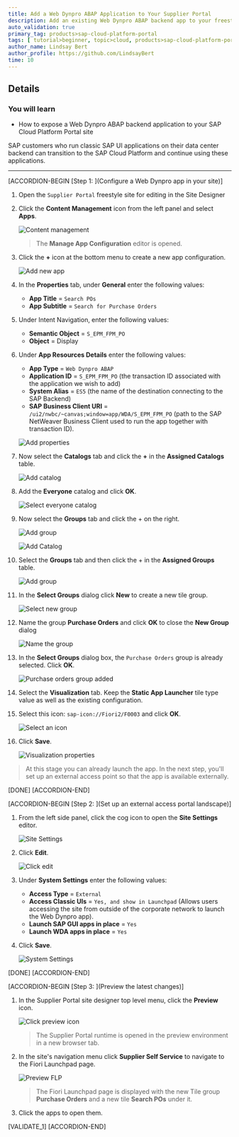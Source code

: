 ```yaml
---
title: Add a Web Dynpro ABAP Application to Your Supplier Portal
description: Add an existing Web Dynpro ABAP backend app to your freestyle Portal site.
auto_validation: true
primary_tag: products>sap-cloud-platform-portal
tags: [ tutorial>beginner, topic>cloud, products>sap-cloud-platform-portal ]
author_name: Lindsay Bert
author_profile: https://github.com/LindsayBert
time: 10
---
```


## Details
### You will learn  
  - How to expose a Web Dynpro ABAP backend application to your SAP Cloud Platform Portal site


SAP customers who run classic SAP UI applications on their data center backend can transition to the SAP Cloud Platform and continue using these applications.


---

[ACCORDION-BEGIN [Step 1: ](Configure a Web Dynpro app in your site)]

1. Open the `Supplier Portal` freestyle site for editing in the Site Designer

2. Click the **Content Management** icon from the left panel and select **Apps**.

    ![Content management](1-content-management.png)

    > The **Manage App Configuration** editor is opened.

2. Click the **+** icon at the bottom menu to create a new app configuration.

    ![Add new app](2-add-new-app.png)

3. In the **Properties** tab, under **General** enter the following values:

    * **App Title** = `Search POs`
    * **App Subtitle** = `Search for Purchase Orders`

4. Under Intent Navigation, enter the following values:

    * **Semantic Object** = `S_EPM_FPM_PO`
    * **Object** = Display

5. Under **App Resources Details** enter the following values:

    * **App Type** = `Web Dynpro ABAP`
    * **Application ID** = `S_EPM_FPM_PO`
      (the transaction ID associated with the application we wish to add)
    * **System Alias** = `ES5`
      (the name of the destination connecting to the SAP Backend)
    * **SAP Business Client URI**	= `/ui2/nwbc/~canvas;window=app/WDA/S_EPM_FPM_PO`
      (path to the SAP NetWeaver Business Client used to run the app together with transaction ID).

    ![Add properties](3-add-properties.png)

6. Now select the **Catalogs** tab and click the **+** in the **Assigned Catalogs** table.

    ![Add catalog](4-add-wd-catalog.png)

7.  Add the **Everyone** catalog and click **OK**.

    ![Select everyone catalog](5-select-everyone-catalog.png)

8. Now select the **Groups** tab and click the + on the right.

    ![Add group](6-add-wd-group.png)

    ![Add Catalog](15-add-catalog.png)

8. Select the **Groups** tab and then click the + in the **Assigned Groups** table.

    ![Add group](16-add-group.png)

9. In the **Select Groups** dialog click **New** to create a new tile group.

    ![Select new group](7-select-new-group.png)

10. Name the group **Purchase Orders** and click **OK** to close the **New Group** dialog

    ![Name the group](8-purchase-orders-group.png)

11. In the **Select Groups** dialog box, the `Purchase Orders` group is already selected. Click **OK**.

    ![Purchase orders group added](17-purchase-orders-group.png)

12. Select the **Visualization** tab. Keep the **Static App Launcher** tile type value as well as the existing configuration.

13. Select this icon: `sap-icon://Fiori2/F0003` and click **OK**.

    ![Select an icon](9-select-icon.png)

14. Click **Save**.

    ![Visualization properties](18-visualization-properties.png)

>At this stage you can already launch the app. In the next step, you'll set up an external access point so that the app is available externally.

[DONE]
[ACCORDION-END]

[ACCORDION-BEGIN [Step 2: ](Set up an external access portal landscape)]

1. From the left side panel, click the cog icon to open the **Site Settings** editor.

    ![Site Settings](10-open-site-settings.png)

2. Click **Edit**.

    ![Click edit](11-click-edit.png)

3. Under **System Settings** enter the following values:

    * **Access Type** = `External`
    * **Access Classic UIs** = `Yes, and show in Launchpad`
      (Allows users accessing the site from outside of the corporate network to launch the Web Dynpro app).
    * **Launch SAP GUI apps in place** = `Yes`
    * **Launch WDA apps in place** = `Yes`

4. Click **Save**.

    ![System Settings](12-system-settings.png)

[DONE]
[ACCORDION-END]


[ACCORDION-BEGIN [Step 3: ](Preview the latest changes)]

1. In the Supplier Portal site designer top level menu, click the **Preview** icon.

    ![Click preview icon](13-click-preview.png)

    > The Supplier Portal runtime is opened in the preview environment in a new browser tab.

2. In the site's navigation menu click **Supplier Self Service** to navigate to the Fiori Launchpad page.

    ![Preview FLP](14-preview.png)

    > The Fiori Launchpad page is displayed with the new Tile group **Purchase Orders** and a new tile **Search POs** under it.

3. Click the apps to open them.



[VALIDATE_1]
[ACCORDION-END]
